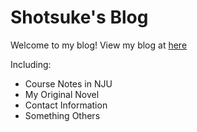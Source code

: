 # Shotsuke's Blog

Welcome to my blog!
View my blog at [here](https://shotsuke-blog.vercel.app/)

Including:
- Course Notes in NJU
- My Original Novel
- Contact Information
- Something Others